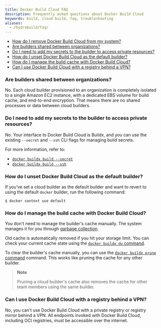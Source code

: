 ```yaml
---
title: Docker Build Cloud FAQ
description: Frequently asked questions about Docker Build Cloud
keywords: build, cloud build, faq, troubleshooting 
aliases:
  - /hydrobuild/faq/
---
```


<!--toc:start-->
- [How do I remove Docker Build Cloud from my system?](#how-do-i-remove-docker-build-cloud-from-my-system)
- [Are builders shared between organizations?](#are-builders-shared-between-organizations)
- [Do I need to add my secrets to the builder to access private resources?](#do-i-need-to-add-my-secrets-to-the-builder-to-access-private-resources)
- [How do I unset Docker Build Cloud as the default builder?](#how-do-i-unset-docker-build-cloud-as-the-default-builder)
- [How do I manage the build cache with Docker Build Cloud?](#how-do-i-manage-the-build-cache-with-docker-build-cloud)
- [Can I use Docker Build Cloud with a registry behind a VPN?](#can-i-use-docker-build-cloud-with-a-registry-behind-a-vpn)
<!--toc:end-->

### Are builders shared between organizations?

No. Each cloud builder provisioned to an organization is completely
isolated to a single Amazon EC2 instance, with a dedicated EBS volume for build
cache, and end-to-end encryption. That means there are no shared processes or
data between cloud builders.

### Do I need to add my secrets to the builder to access private resources?

No. Your interface to Docker Build Cloud is Buildx, and you can use the existing
`--secret` and `--ssh` CLI flags for managing build secrets.

For more information, refer to:

- [`docker buildx build --secret`](/engine/reference/commandline/buildx_build/#secret)
- [`docker buildx build --ssh`](/engine/reference/commandline/buildx_build/#ssh)

### How do I unset Docker Build Cloud as the default builder?

If you've set a cloud builder as the default builder and want to revert to using the
default `docker` builder, run the following command:

```console
$ docker context use default
```

### How do I manage the build cache with Docker Build Cloud?

You don't need to manage the builder's cache manually. The system manages it
for you through [garbage collection](/build/cache/garbage-collection/).

Old cache is automatically removed if you hit your storage limit. You can check
your current cache state using the
[`docker buildx du` command](/engine/reference/commandline/buildx_du/).

To clear the builder's cache manually, you can use the
[`docker buildx prune` command](/engine/reference/commandline/buildx_prune/)
command. This works like pruning the cache for any other builder.

> **Note**
>
> Pruning a cloud builder's cache also removes the cache for other team members
> using the same builder.

### Can I use Docker Build Cloud with a registry behind a VPN?

No, you can't use Docker Build Cloud with a private registry or registry mirror
behind a VPN. All endpoints invoked with Docker Build Cloud, including OCI
registries, must be accessible over the internet.
